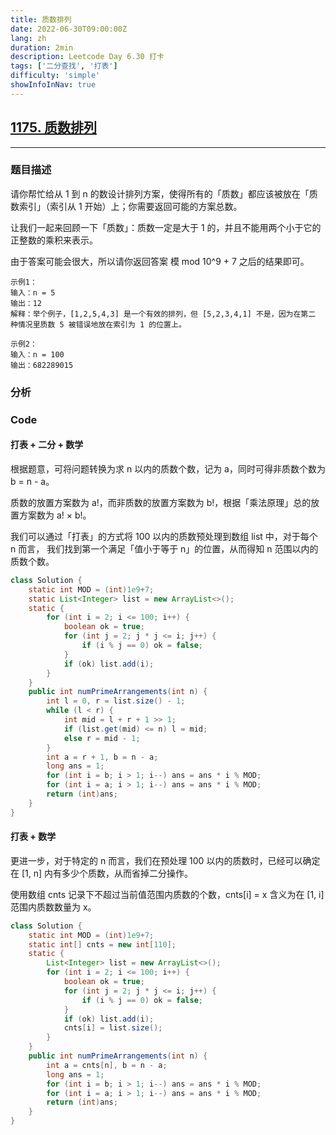 ```yaml
---
title: 质数排列
date: 2022-06-30T09:00:00Z
lang: zh
duration: 2min
description: Leetcode Day 6.30 打卡
tags: ['二分查找', '打表']
difficulty: 'simple'
showInfoInNav: true
---
```


## [1175. 质数排列](https://leetcode.cn/problems/prime-arrangements/) <MarkerSimple />
***
### 题目描述
请你帮忙给从 1 到 n 的数设计排列方案，使得所有的「质数」都应该被放在「质数索引」（索引从 1 开始）上；你需要返回可能的方案总数。

让我们一起来回顾一下「质数」：质数一定是大于 1 的，并且不能用两个小于它的正整数的乘积来表示。

由于答案可能会很大，所以请你返回答案 模 mod 10^9 + 7 之后的结果即可。

```
示例1：
输入：n = 5
输出：12
解释：举个例子，[1,2,5,4,3] 是一个有效的排列，但 [5,2,3,4,1] 不是，因为在第二
种情况里质数 5 被错误地放在索引为 1 的位置上。

示例2：
输入：n = 100
输出：682289015
```

### 分析

### Code
#### 打表 + 二分 + 数学
根据题意，可将问题转换为求 n 以内的质数个数，记为 a，同时可得非质数个数为 b = n - a。

质数的放置方案数为 a!，而非质数的放置方案数为 b!，根据「乘法原理」总的放置方案数为 a! × b!。

我们可以通过「打表」的方式将 100 以内的质数预处理到数组 list 中，对于每个 n 而言，
我们找到第一个满足「值小于等于 n」的位置，从而得知 n 范围以内的质数个数。

```java
class Solution {
    static int MOD = (int)1e9+7;
    static List<Integer> list = new ArrayList<>();
    static {
        for (int i = 2; i <= 100; i++) {
            boolean ok = true;
            for (int j = 2; j * j <= i; j++) {
                if (i % j == 0) ok = false;
            }
            if (ok) list.add(i);
        }
    }
    public int numPrimeArrangements(int n) {
        int l = 0, r = list.size() - 1;
        while (l < r) {
            int mid = l + r + 1 >> 1;
            if (list.get(mid) <= n) l = mid;
            else r = mid - 1;
        }
        int a = r + 1, b = n - a;
        long ans = 1;
        for (int i = b; i > 1; i--) ans = ans * i % MOD;
        for (int i = a; i > 1; i--) ans = ans * i % MOD;
        return (int)ans;
    }
}
```

#### 打表 + 数学 <MarkerBetter />
更进一步，对于特定的 n 而言，我们在预处理 100 以内的质数时，已经可以确定在 [1, n] 内有多少个质数，从而省掉二分操作。

使用数组 cnts 记录下不超过当前值范围内质数的个数，cnts[i] = x 含义为在 [1, i] 范围内质数数量为 x。

```java
class Solution {
    static int MOD = (int)1e9+7;
    static int[] cnts = new int[110];
    static {
        List<Integer> list = new ArrayList<>();
        for (int i = 2; i <= 100; i++) {
            boolean ok = true;
            for (int j = 2; j * j <= i; j++) {
                if (i % j == 0) ok = false;
            }
            if (ok) list.add(i);
            cnts[i] = list.size();
        }
    }
    public int numPrimeArrangements(int n) {
        int a = cnts[n], b = n - a;
        long ans = 1;
        for (int i = b; i > 1; i--) ans = ans * i % MOD;
        for (int i = a; i > 1; i--) ans = ans * i % MOD;
        return (int)ans;
    }
}
```
